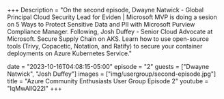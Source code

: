 +++
Description = "On the second episode, Dwayne Natwick - Global Principal Cloud Security Lead for Eviden | Microsoft MVP is doing a sesion on 5 Ways to Protect Sensitive Data and PII with Microsoft Purview Compliance Manager. Following, Josh Duffey - Senior Cloud Advocate at Microsoft. Secure Supply Chain on AKS. Learn how to use open-source tools (Trivy, Copacetic, Notation, and Ratify) to secure your container deployments on Azure Kubernetes Service."

date = "2023-10-16T04:08:15-05:00"
episode = "2"
guests = ["Dwayne Natwick", "Josh Duffey"]
images = ["img/usergroup/second-episode.jpg"]
title = "Azure Community Enthusiasts User Group Episode 2"
youtube = "IqMwAllQ22I"
+++

<!--more-->
